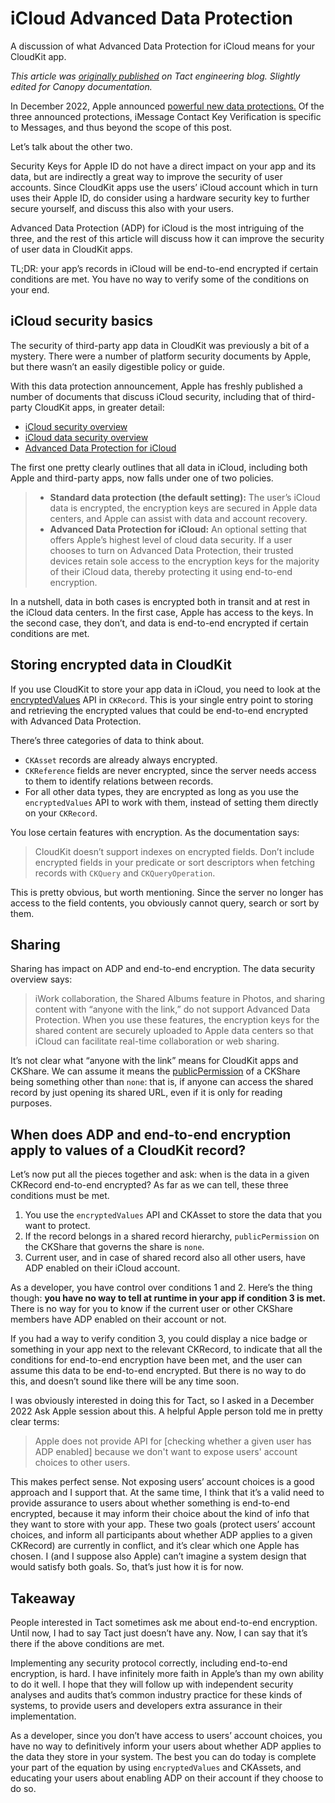 # iCloud Advanced Data Protection

A discussion of what Advanced Data Protection for iCloud means for your CloudKit app.

_This article was [originally published](https://blog.justtact.com/advanced-data-protection/) on Tact engineering blog. Slightly edited for Canopy documentation._

In December 2022, Apple announced [powerful new data protections.](https://www.apple.com/newsroom/2022/12/apple-advances-user-security-with-powerful-new-data-protections/) Of the three announced protections, iMessage Contact Key Verification is specific to Messages, and thus beyond the scope of this post.

Let’s talk about the other two.

Security Keys for Apple ID do not have a direct impact on your app and its data, but are indirectly a great way to improve the security of user accounts. Since CloudKit apps use the users’ iCloud account which in turn uses their Apple ID, do consider using a hardware security key to further secure yourself, and discuss this also with your users.

Advanced Data Protection (ADP) for iCloud is the most intriguing of the three, and the rest of this article will discuss how it can improve the security of user data in CloudKit apps.

TL;DR: your app’s records in iCloud will be end-to-end encrypted if certain conditions are met. You have no way to verify some of the conditions on your end.

## iCloud security basics

The security of third-party app data in CloudKit was previously a bit of a mystery. There were a number of platform security documents by Apple, but there wasn’t an easily digestible policy or guide.

With this data protection announcement, Apple has freshly published a number of documents that discuss iCloud security, including that of third-party CloudKit apps, in greater detail:

* [iCloud security overview](https://support.apple.com/guide/security/secacde2d0da)
* [iCloud data security overview](https://support.apple.com/kb/HT202303)
* [Advanced Data Protection for iCloud](https://support.apple.com/guide/security/sec973254c5f)

The first one pretty clearly outlines that all data in iCloud, including both Apple and third-party apps, now falls under one of two policies.

> * **Standard data protection (the default setting):** The user’s iCloud data is encrypted, the encryption keys are secured in Apple data centers, and Apple can assist with data and account recovery.  
> * **Advanced Data Protection for iCloud:** An optional setting that offers Apple’s highest level of cloud data security. If a user chooses to turn on Advanced Data Protection, their trusted devices retain sole access to the encryption keys for the majority of their iCloud data, thereby protecting it using end-to-end encryption.

In a nutshell, data in both cases is encrypted both in transit and at rest in the iCloud data centers. In the first case, Apple has access to the keys. In the second case, they don’t, and data is end-to-end encrypted if certain conditions are met.

## Storing encrypted data in CloudKit

If you use CloudKit to store your app data in iCloud, you need to look at the [encryptedValues](https://developer.apple.com/documentation/cloudkit/ckrecord/3746821-encryptedvalues) API in `CKRecord`. This is your single entry point to storing and retrieving the encrypted values that could be end-to-end encrypted with Advanced Data Protection.

There’s three categories of data to think about.

* `CKAsset` records are already always encrypted.
* `CKReference` fields are never encrypted, since the server needs access to them to identify relations between records.
* For all other data types, they are encrypted as long as you use the `encryptedValues` API to work with them, instead of setting them directly on your `CKRecord`.

You lose certain features with encryption. As the documentation says:

> CloudKit doesn’t support indexes on encrypted fields. Don’t include encrypted fields in your predicate or sort descriptors when fetching records with `CKQuery` and `CKQueryOperation`.

This is pretty obvious, but worth mentioning. Since the server no longer has access to the field contents, you obviously cannot query, search or sort by them.

## Sharing

Sharing has impact on ADP and end-to-end encryption. The data security overview says:

> iWork collaboration, the Shared Albums feature in Photos, and sharing content with “anyone with the link,” do not support Advanced Data Protection. When you use these features, the encryption keys for the shared content are securely uploaded to Apple data centers so that iCloud can facilitate real-time collaboration or web sharing.

It’s not clear what “anyone with the link” means for CloudKit apps and CKShare. We can assume it means the [publicPermission](https://developer.apple.com/documentation/cloudkit/ckshare/1640494-publicpermission) of a CKShare being something other than `none`: that is, if anyone can access the shared record by just opening its shared URL, even if it is only for reading purposes.

## When does ADP and end-to-end encryption apply to values of a CloudKit record?

Let’s now put all the pieces together and ask: when is the data in a given CKRecord end-to-end encrypted? As far as we can tell, these three conditions must be met.

1. You use the `encryptedValues` API and CKAsset to store the data that you want to protect.
2. If the record belongs in a shared record hierarchy, `publicPermission` on the CKShare that governs the share is `none`.
3. Current user, and in case of shared record also all other users, have ADP enabled on their iCloud account.

As a developer, you have control over conditions 1 and 2. Here’s the thing though: **you have no way to tell at runtime in your app if condition 3 is met.** There is no way for you to know if the current user or other CKShare members have ADP enabled on their account or not.

If you had a way to verify condition 3, you could display a nice badge or something in your app next to the relevant CKRecord, to indicate that all the conditions for end-to-end encryption have been met, and the user can assume this data to be end-to-end encrypted. But there is no way to do this, and doesn’t sound like there will be any time soon.

I was obviously interested in doing this for Tact, so I asked in a December 2022 Ask Apple session about this. A helpful Apple person told me in pretty clear terms:

> Apple does not provide API for [checking whether a given user has ADP enabled] because we don't want to expose users' account choices to other users.

This makes perfect sense. Not exposing users’ account choices is a good approach and I support that. At the same time, I think that it’s a valid need to provide assurance to users about whether something is end-to-end encrypted, because it may inform their choice about the kind of info that they want to store with your app. These two goals (protect users’ account choices, and inform all participants about whether ADP applies to a given CKRecord) are currently in conflict, and it’s clear which one Apple has chosen. I (and I suppose also Apple) can’t imagine a system design that would satisfy both goals. So, that’s just how it is for now.

## Takeaway

People interested in Tact sometimes ask me about end-to-end encryption. Until now, I had to say Tact just doesn’t have any. Now, I can say that it’s there if the above conditions are met.

Implementing any security protocol correctly, including end-to-end encryption, is hard. I have infinitely more faith in Apple’s than my own ability to do it well. I hope that they will follow up with independent security analyses and audits that’s common industry practice for these kinds of systems, to provide users and developers extra assurance in their implementation.

As a developer, since you don’t have access to users’ account choices, you have no way to definitively inform your users about whether ADP applies to the data they store in your system. The best you can do today is complete your part of the equation by using `encryptedValues` and CKAssets, and educating your users about enabling ADP on their account if they choose to do so.
